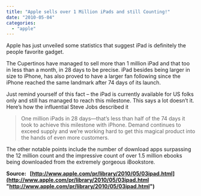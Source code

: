 ```yaml
---
title: "Apple sells over 1 Million iPads and still Counting!"
date: "2010-05-04"
categories: 
  - "apple"
---
```


Apple has just unveiled some statistics that suggest iPad is definitely the people favorite gadget.

The Cupertinos have managed to sell more than 1 million iPad and that too in less than a month, in 28 days to be precise. iPad besides being larger in size to iPhone, has also proved to have a larger fan following since the iPhone reached the same landmark after 74 days of its launch.

Just remind yourself of this fact – the iPad is currently available for US folks only and still has managed to reach this milestone. This says a lot doesn’t it. Here’s how the influential Steve Jobs described it

> One million iPads in 28 days—that’s less than half of the 74 days it took to achieve this milestone with iPhone. Demand continues to exceed supply and we’re working hard to get this magical product into the hands of even more customers.

The other notable points include the number of download apps surpassing the 12 million count and the impressive count of over 1.5 million ebooks being downloaded from the extremely gorgeous iBookstore.

**Source:   [http://www.apple.com/pr/library/2010/05/03ipad.html](http://www.apple.com/pr/library/2010/05/03ipad.html "http://www.apple.com/pr/library/2010/05/03ipad.html")**

